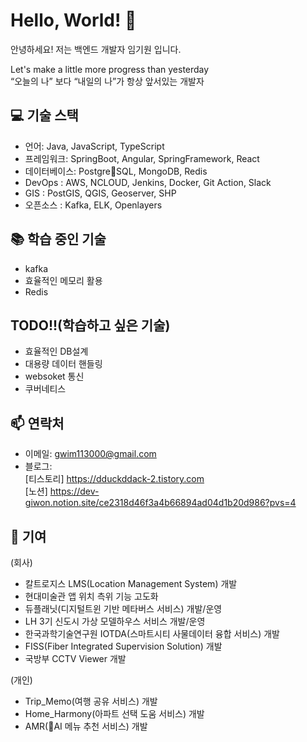 # Hello, World! 👋

안녕하세요! 저는 백엔드 개발자 임기원 입니다.<br>

Let's make a little more progress than yesterday<br>
“오늘의 나” 보다 “내일의 나”가 항상 앞서있는 개발자<br>

## 💻 기술 스택

- 언어: Java, JavaScript, TypeScript
- 프레임워크: SpringBoot, Angular, SpringFramework, React
- 데이터베이스: PostgreSQL, MongoDB, Redis
- DevOps : AWS, NCLOUD, Jenkins, Docker, Git Action, Slack
- GIS : PostGIS, QGIS, Geoserver, SHP
- 오픈소스 : Kafka, ELK, Openlayers

## 📚 학습 중인 기술

- kafka
- 효율적인 메모리 활용
- Redis

## TODO!!(학습하고 싶은 기술)

- 효율적인 DB설계
- 대용량 데이터 핸들링
- websoket 통신
- 쿠버네티스

## 📫 연락처

- 이메일: gwim113000@gmail.com
- 블로그: <br>[티스토리] https://dduckddack-2.tistory.com <br>
        [노션] https://dev-giwon.notion.site/ce2318d46f3a4b66894ad04d1b20d986?pvs=4


## 🤝 기여

(회사)
- 칼트로지스 LMS(Location Management System) 개발
- 현대미술관 앱 위치 측위 기능 고도화
- 듀플래닛(디지털트윈 기반 메타버스 서비스) 개발/운영
- LH 3기 신도시 가상 모델하우스 서비스 개발/운영
- 한국과학기술연구원 IOTDA(스마트시티 사물데이터 융합 서비스) 개발
- FISS(Fiber Integrated Supervision Solution) 개발
- 국방부 CCTV Viewer 개발


(개인)
- Trip_Memo(여행 공유 서비스) 개발
- Home_Harmony(아파트 선택 도움 서비스) 개발
- AMR(AI 메뉴 추천 서비스) 개발

